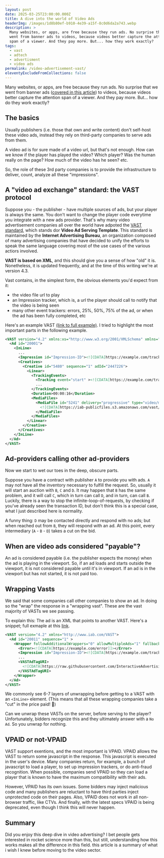 ```yaml
---
layout: post
date: 2025-03-25T23:00:00.000Z
title: A dive into the world of Video Ads
headerImg: /images/1d8b80ef-b910-4e39-a15f-8c0d6da2a743.webp
description: >
  Many websites, or apps, are free because they run ads. No surprise that we
  went from banner ads to videos, because videos better capture the attention
  span of a viewer. And they pay more. But... how they work exactly?
tags:
  - vast
  - adtech
  - advertisment
  - video ads
permalink: /video-advertisement-vast/
eleventyExcludeFromCollections: false
---
```


Many websites, or apps, are free because they run ads. No surprise that we went from banner ads ([covered in this article](https://michelenasti.com/2019/10/21/how-internet-ads-work "How internet ads work")) to videos, because videos better capture the attention span of a viewer. And they pay more. But... how do they work exactly?

## The basics

Usually publishers (i.e. those that own and write content) don't self-host these video ads, instead they rely on third-party companies to serve ads from them.

A video ad is for sure made of a video url, but that's not enough. How can we know if the player has played the video? Which player? Was the human really on the page? How much of the video has he seen? etc.

So, the role of these 3rd party companies is to provide the infrastructure to deliver, count, analyze all these "impressions".

## A "video ad exchange" standard: the VAST protocol

Suppose you - the publisher - have multiple sources of ads, but your player is always the same. You don't want to change the player code everytime you integrate with a new ads provider. That's why many video advertisement companies all over the world have adpoted the [VAST standard](https://iabtechlab.com/standards/vast/), which stands dor **Video Ad Serving Template**. This standard is maintained by the **Internet Advertising Bureau**, an organization composed of many advertising companies that have decided to unify the efforts to speak the same language covering most of the use cases of the various actiors involved.

**VAST is based on XML**, and this should give you a sense of how "old" it is. Nonetheless, it is updated frequently, and at the time of this writing we're at version 4.3.

Vast contains, in the simplest form, the obvious elements you'd expect from it:

* the video file url to play
* an Impression tracker, which is, a url the player should call to notify that the video is being seen
* many other event trackers: errors, 25%, 50%, 75% of the ad, or when the ad has been fully completed, etc

Here's an example VAST [(link to full example)](https://github.com/InteractiveAdvertisingBureau/VAST_Samples/blob/master/VAST%204.2%20Samples/Inline_Simple.xml). I tried to highlight the most important parts in the following example.

```xml
<VAST version="4.2" xmlns:xs="http://www.w3.org/2001/XMLSchema" xmlns="http://www.iab.com/VAST">
  <Ad id="20001">
    <InLine>
      ...
      <Impression id="Impression-ID"><![CDATA[https://example.com/track/impression]]></Impression>
      <Creatives>
        <Creative id="5480" sequence="1" adId="2447226">
          <Linear>
            <TrackingEvents>
              <Tracking event="start" ><![CDATA[https://example.com/tracking/start]]></Tracking>
              ...
            </TrackingEvents>
            <Duration>00:00:16</Duration>
            <MediaFiles>
              <MediaFile id="5241" delivery="progressive" type="video/mp4" bitrate="2000" width="1280" height="720" minBitrate="1500" maxBitrate="2500" scalable="1" maintainAspectRatio="1" codec="H.264">
                <![CDATA[https://iab-publicfiles.s3.amazonaws.com/vast/VAST-4.0-Short-Intro.mp4]]>
              </MediaFile>
            </MediaFiles>
          </Linear>
        </Creative>
      </Creatives>
    </InLine>
  </Ad>
</VAST>
```

## Ad-providers calling other ad-providers

Now we start to wet our toes in the deep, obscure parts.

Suppose you have a contract with publisher `A` to provide you with ads. `A` may not have all the inventory necessary to fulfill the request. So, usually it will start an auction with `B`, `C` and `D`. It may happen that `B` has the same problem, and it will call `C`, which in turn can call `D`, and in turn, can call `B`. Luckily, there is a way to stop the infinite-loop-of-requests, by checking if you've already seen the transaction ID, but don't think this is a special case, what I just described here is normality.

A funny thing: `D` may be contacted directly and respond with no ads; but when reached out from `B`, they will respond with an ad. At this point, every intermediary (`A` - `B` - `D`) takes a cut on the bid.

## When are video ads considered "payable"?

An ad is considered payable (i.e. the publisher expects the money) when the ad is playing in the viewport. So, if an ad loads and starts outside the viewport, it is not considered payable until it's in viewport. If an ad is in the viewport but has not started, it is not paid too.

## Wrapping Vasts

We said that some companies call other companies to show an ad. In doing so the "wrap" the response in a "wrapping vast". These are the vast majority of VASTs we see passing.

To explain this: The ad is an XML that points to another VAST. Here's a snippet; full exmaple at this [link](https://github.com/InteractiveAdvertisingBureau/VAST_Samples/blob/master/VAST%204.2%20Samples/Wrapper_Tag-test.xml).

```xml
<VAST version="4.2" xmlns="http://www.iab.com/VAST">
  <Ad id="20011" sequence="1" >
    <Wrapper followAdditionalWrappers="0" allowMultipleAds="1" fallbackOnNoAd="0">
      <Error><![CDATA[https://example.com/error]]></Error>
      <Impression id="Impression-ID"><![CDATA[https://example.com/track/impression]]></Impression>
      ...
      <VASTAdTagURI>
        <![CDATA[https://raw.githubusercontent.com/InteractiveAdvertisingBureau/VAST_Samples/master/VAST%204.2%20Samples/Inline_Companion_Tag-test.xml]]>
      </VASTAdTagURI>
    </Wrapper>
  </Ad>
</VAST>
```

We commonly see 6-7 layers of unwrapping before getting to a VAST with an `<InLine>` element. (This means that all these wrapping companies take a "cut" in the price paid! 🤯)

Can we unwrap these VASTs on the server, before serving to the player? Unfortunately, bidders recognize this and they ultimately answer with a `No Ad`. So you unwrap for nothing.

## VPAID or not-VPAID

VAST support exentions, and the most important is VPAID. VPAID allows the VAST to return some javascript in the response. This javascript is executed in the user's device. Many companies return, for example, a bunch of javascript to load a player, to set up impression trackers, or do anti-fraud recognition. When possible, companies send VPAID so they can load a player that is known to have the maximum compatibility with their ads.

However, VPAID has its own issues. Some bidders may inject malicious code and many publishers are reluctant to have third parties inject unprotected code on their pages. Also, VPAID does not work in all non-browser traffic, like CTVs. And finally, with the latest specs VPAID is being deprecated, even though I think this will never happen.

## Summary

Did you enjoy this deep dive in video advertising? I bet people gets interested in rocket science more than this, but still, understanding how this works makes all the difference in this field. this article is a summary of what i wish I knew before moving to the video sector.
